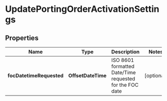 

# UpdatePortingOrderActivationSettings


## Properties

| Name | Type | Description | Notes |
|------------ | ------------- | ------------- | -------------|
|**focDatetimeRequested** | **OffsetDateTime** | ISO 8601 formatted Date/Time requested for the FOC date |  [optional] |



